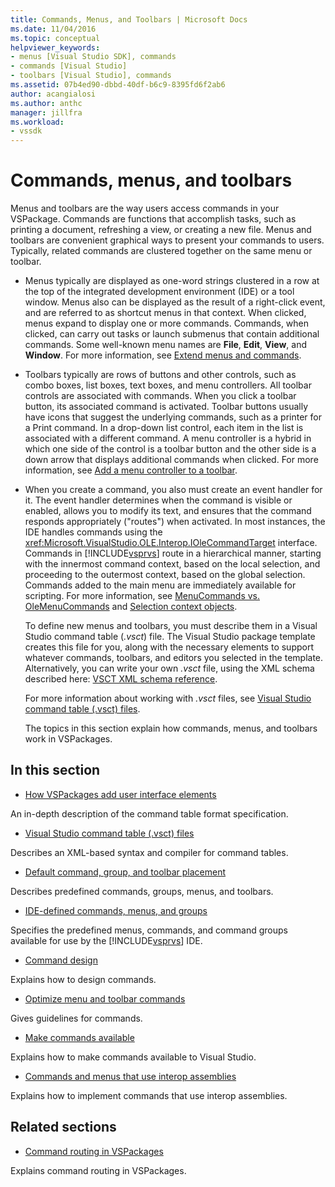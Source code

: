 ```yaml
---
title: Commands, Menus, and Toolbars | Microsoft Docs
ms.date: 11/04/2016
ms.topic: conceptual
helpviewer_keywords:
- menus [Visual Studio SDK], commands
- commands [Visual Studio]
- toolbars [Visual Studio], commands
ms.assetid: 07b4ed90-dbbd-40df-b6c9-8395fd6f2ab6
author: acangialosi
ms.author: anthc
manager: jillfra
ms.workload:
- vssdk
---
```

# Commands, menus, and toolbars
Menus and toolbars are the way users access commands in your VSPackage. Commands are functions that accomplish tasks, such as printing a document, refreshing a view, or creating a new file. Menus and toolbars are convenient graphical ways to present your commands to users. Typically, related commands are clustered together on the same menu or toolbar.

- Menus typically are displayed as one-word strings clustered in a row at the top of the integrated development environment (IDE) or a tool window. Menus also can be displayed as the result of a right-click event, and are referred to as shortcut menus in that context. When clicked, menus expand to display one or more commands. Commands, when clicked, can carry out tasks or launch submenus that contain additional commands. Some well-known menu names are **File**, **Edit**, **View**, and **Window**. For more information, see [Extend menus and commands](../../extensibility/extending-menus-and-commands.md).

- Toolbars typically are rows of buttons and other controls, such as combo boxes, list boxes, text boxes, and menu controllers. All toolbar controls are associated with commands. When you click a toolbar button, its associated command is activated. Toolbar buttons usually have icons that suggest the underlying commands, such as a printer for a Print command. In a drop-down list control, each item in the list is associated with a different command. A menu controller is a hybrid in which one side of the control is a toolbar button and the other side is a down arrow that displays additional commands when clicked. For more information, see [Add a menu controller to a toolbar](../../extensibility/adding-a-menu-controller-to-a-toolbar.md).

- When you create a command, you also must create an event handler for it. The event handler determines when the command is visible or enabled, allows you to modify its text, and ensures that the command responds appropriately ("routes") when activated. In most instances, the IDE handles commands using the <xref:Microsoft.VisualStudio.OLE.Interop.IOleCommandTarget> interface. Commands in [!INCLUDE[vsprvs](../../code-quality/includes/vsprvs_md.md)] route in a hierarchical manner, starting with the innermost command context, based on the local selection, and proceeding to the outermost context, based on the global selection. Commands added to the main menu are immediately available for scripting. For more information, see [MenuCommands vs. OleMenuCommands](../../vs-2015/misc/menucommands-vs-olemenucommands.md?view=vs-2015&preserve-view=true) and [Selection context objects](../../extensibility/internals/selection-context-objects.md).

  To define new menus and toolbars, you must describe them in a Visual Studio command table (*.vsct*) file. The Visual Studio package template creates this file for you, along with the necessary elements to support whatever commands, toolbars, and editors you selected in the template. Alternatively, you can write your own *.vsct* file, using the XML schema described here: [VSCT XML schema reference](../../extensibility/vsct-xml-schema-reference.md).

  For more information about working with *.vsct* files, see [Visual Studio command table (.vsct) files](../../extensibility/internals/visual-studio-command-table-dot-vsct-files.md).

  The topics in this section explain how commands, menus, and toolbars work in VSPackages.

## In this section
- [How VSPackages add user interface elements](../../extensibility/internals/how-vspackages-add-user-interface-elements.md)

 An in-depth description of the command table format specification.

- [Visual Studio command table (.vsct) files](../../extensibility/internals/visual-studio-command-table-dot-vsct-files.md)

 Describes an XML-based syntax and compiler for command tables.

- [Default command, group, and toolbar placement](../../extensibility/internals/default-command-group-and-toolbar-placement.md)

 Describes predefined commands, groups, menus, and toolbars.

- [IDE-defined commands, menus, and groups](../../extensibility/internals/ide-defined-commands-menus-and-groups.md)

 Specifies the predefined menus, commands, and command groups available for use by the [!INCLUDE[vsprvs](../../code-quality/includes/vsprvs_md.md)] IDE.

- [Command design](../../extensibility/internals/command-design.md)

 Explains how to design commands.

- [Optimize menu and toolbar commands](../../extensibility/internals/optimizing-menu-and-toolbar-commands.md)

 Gives guidelines for commands.

- [Make commands available](../../extensibility/internals/making-commands-available.md)

 Explains how to make commands available to Visual Studio.

- [Commands and menus that use interop assemblies](../../extensibility/internals/commands-and-menus-that-use-interop-assemblies.md)

 Explains how to implement commands that use interop assemblies.

## Related sections
- [Command routing in VSPackages](../../extensibility/internals/command-routing-in-vspackages.md)

 Explains command routing in VSPackages.